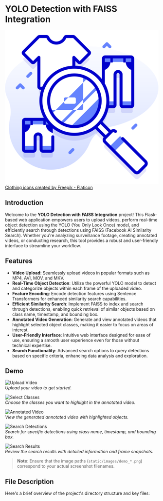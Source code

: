 # YOLO Detection with FAISS Integration

![Project Logo](logo.png) <!-- Replace with your project logo -->
<a href="https://www.flaticon.com/free-icons/clothing" title="clothing icons">Clothing icons created by Freepik - Flaticon</a>

## Introduction

Welcome to the **YOLO Detection with FAISS Integration** project! This Flask-based web application empowers users to upload videos, perform real-time object detection using the YOLO (You Only Look Once) model, and efficiently search through detections using FAISS (Facebook AI Similarity Search). Whether you're analyzing surveillance footage, creating annotated videos, or conducting research, this tool provides a robust and user-friendly interface to streamline your workflow.

## Features

- **Video Upload**: Seamlessly upload videos in popular formats such as MP4, AVI, MOV, and MKV.
- **Real-Time Object Detection**: Utilize the powerful YOLO model to detect and categorize objects within each frame of the uploaded video.
- **Feature Encoding**: Encode detection features using Sentence Transformers for enhanced similarity search capabilities.
- **Efficient Similarity Search**: Implement FAISS to index and search through detections, enabling quick retrieval of similar objects based on class name, timestamp, and bounding box.
- **Annotated Video Generation**: Generate and view annotated videos that highlight selected object classes, making it easier to focus on areas of interest.
- **User-Friendly Interface**: Intuitive web interface designed for ease of use, ensuring a smooth user experience even for those without technical expertise.
- **Search Functionality**: Advanced search options to query detections based on specific criteria, enhancing data analysis and exploration.

## Demo

![Upload Video](static/images/demo_upload.png)  
*Upload your video to get started.*

![Select Classes](static/images/demo_select_classes.png)  
*Choose the classes you want to highlight in the annotated video.*

![Annotated Video](static/images/demo_annotated_video.png)  
*View the generated annotated video with highlighted objects.*

![Search Detections](static/images/demo_search.png)  
*Search for specific detections using class name, timestamp, and bounding box.*

![Search Results](static/images/demo_search_results.png)  
*Review the search results with detailed information and frame snapshots.*

> **Note**: Ensure that the image paths (`static/images/demo_*.png`) correspond to your actual screenshot filenames.

## File Description

Here's a brief overview of the project's directory structure and key files:

